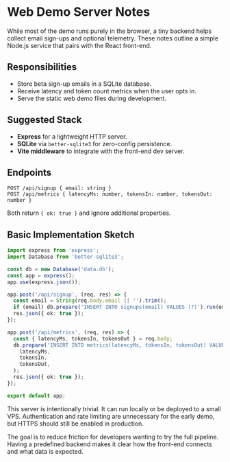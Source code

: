 <!-- Alignment: Web demo visuals use “active region”; server remains optional. -->

# Web Demo Server Notes

While most of the demo runs purely in the browser, a tiny backend helps collect email sign-ups and optional telemetry. These notes outline a simple Node.js service that pairs with the React front-end.

## Responsibilities

- Store beta sign-up emails in a SQLite database.
- Receive latency and token count metrics when the user opts in.
- Serve the static web demo files during development.

## Suggested Stack

- **Express** for a lightweight HTTP server.
- **SQLite** via `better-sqlite3` for zero-config persistence.
- **Vite middleware** to integrate with the front-end dev server.

## Endpoints

```
POST /api/signup { email: string }
POST /api/metrics { latencyMs: number, tokensIn: number, tokensOut: number }
```

Both return `{ ok: true }` and ignore additional properties.

## Basic Implementation Sketch

```ts
import express from 'express';
import Database from 'better-sqlite3';

const db = new Database('data.db');
const app = express();
app.use(express.json());

app.post('/api/signup', (req, res) => {
  const email = String(req.body.email || '').trim();
  if (email) db.prepare('INSERT INTO signups(email) VALUES (?)').run(email);
  res.json({ ok: true });
});

app.post('/api/metrics', (req, res) => {
  const { latencyMs, tokensIn, tokensOut } = req.body;
  db.prepare('INSERT INTO metrics(latencyMs, tokensIn, tokensOut) VALUES (?,?,?)').run(
    latencyMs,
    tokensIn,
    tokensOut,
  );
  res.json({ ok: true });
});

export default app;
```

This server is intentionally trivial. It can run locally or be deployed to a small VPS. Authentication and rate limiting are unnecessary for the early demo, but HTTPS should still be enabled in production.

The goal is to reduce friction for developers wanting to try the full pipeline. Having a predefined backend makes it clear how the front-end connects and what data is expected.

